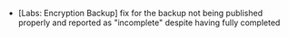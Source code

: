 - [Labs: Encryption Backup] fix for the backup not being published properly and reported as "incomplete" despite having fully completed